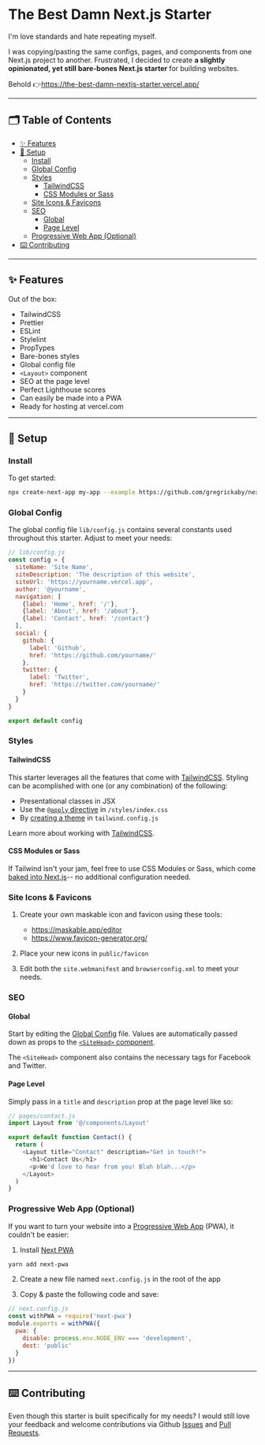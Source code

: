 # The Best Damn Next.js Starter <!-- omit in toc -->

I'm love standards and hate repeating myself.

I was copying/pasting the same configs, pages, and components from one Next.js project to another. Frustrated, I decided to create **a slightly opinionated, yet still bare-bones Next.js starter** for building websites.

Behold 👉https://the-best-damn-nextjs-starter.vercel.app/

---

## 🗂 Table of Contents <!-- omit in toc -->

- [✨ Features](#-features)
- [🔧 Setup](#-setup)
  - [Install](#install)
  - [Global Config](#global-config)
  - [Styles](#styles)
    - [TailwindCSS](#tailwindcss)
    - [CSS Modules or Sass](#css-modules-or-sass)
  - [Site Icons & Favicons](#site-icons--favicons)
  - [SEO](#seo)
    - [Global](#global)
    - [Page Level](#page-level)
  - [Progressive Web App (Optional)](#progressive-web-app-optional)
- [⌨️ Contributing](#️-contributing)

---

## ✨ Features

Out of the box:

- TailwindCSS
- Prettier
- ESLint
- Stylelint
- PropTypes
- Bare-bones styles
- Global config file
- `<Layout>` component
- SEO at the page level
- Perfect Lighthouse scores
- Can easily be made into a PWA
- Ready for hosting at vercel.com

---

## 🔧 Setup

### Install

To get started:

```bash
npx create-next-app my-app --example https://github.com/gregrickaby/nextjs-starter
```

### Global Config

The global config file `lib/config.js` contains several constants used throughout this starter. Adjust to meet your needs:

```js
// lib/config.js
const config = {
  siteName: 'Site Name',
  siteDescription: 'The description of this website',
  siteUrl: 'https://yourname.vercel.app',
  author: '@yourname',
  navigation: [
    {label: 'Home', href: '/'},
    {label: 'About', href: '/about'},
    {label: 'Contact', href: '/contact'}
  ],
  social: {
    github: {
      label: 'Github',
      href: 'https://github.com/yourname/'
    },
    twitter: {
      label: 'Twitter',
      href: 'https://twitter.com/yourname/'
    }
  }
}

export default config
```

### Styles

#### TailwindCSS

This starter leverages all the features that come with [TailwindCSS](https://tailwindcss.com/). Styling can be acomplished with one (or any combination) of the following:

- Presentational classes in JSX
- Use the [`@apply` directive](https://tailwindcss.com/docs/functions-and-directives#apply) in `/styles/index.css`
- By [creating a theme](https://tailwindcss.com/docs/theme) in `tailwind.config.js`

Learn more about working with [TailwindCSS](https://tailwindcss.com/docs/preflight).

#### CSS Modules or Sass

If Tailwind isn't your jam, feel free to use CSS Modules or Sass, which come [baked into Next.js](https://nextjs.org/docs/basic-features/built-in-css-support)-- no additional configuration needed.

### Site Icons & Favicons

1. Create your own maskable icon and favicon using these tools:

   - https://maskable.app/editor
   - https://www.favicon-generator.org/

2. Place your new icons in `public/favicon`

3. Edit both the `site.webmanifest` and `browserconfig.xml` to meet your needs.

### SEO

#### Global

Start by editing the [Global Config](#global-config) file. Values are automatically passed down as props to the [`<SiteHead>` component](https://github.com/gregrickaby/nextjs-starter/blob/main/components/SiteHead.js).

The `<SiteHead>` component also contains the necessary tags for Facebook and Twitter.

#### Page Level

Simply pass in a `title` and `description` prop at the page level like so:

```js
// pages/contact.js
import Layout from '@/components/Layout'

export default function Contact() {
  return (
    <Layout title="Contact" description="Get in touch!">
      <h1>Contact Us</h1>
      <p>We'd love to hear from you! Blah blah...</p>
    </Layout>
  )
}
```

### Progressive Web App (Optional)

If you want to turn your website into a [Progressive Web App](https://web.dev/progressive-web-apps/) (PWA), it couldn't be easier:

1. Install [Next PWA](https://www.npmjs.com/package/next-pwa)

```bash
yarn add next-pwa
```

2. Create a new file named `next.config.js` in the root of the app

3. Copy & paste the following code and save:

```js
// next.config.js
const withPWA = require('next-pwa')
module.exports = withPWA({
  pwa: {
    disable: process.env.NODE_ENV === 'development',
    dest: 'public'
  }
})
```

---

## ⌨️ Contributing

Even though this starter is built specifically for my needs? I would still love your feedback and welcome contributions via Github [Issues](https://github.com/gregrickaby/nextjs-starter/issues) and [Pull Requests](https://github.com/gregrickaby/nextjs-starter/pulls).
